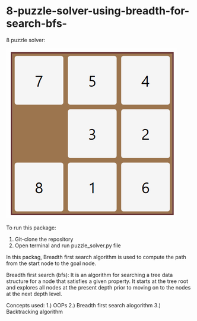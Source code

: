 # 8-puzzle-solver-using-breadth-for-search-bfs-


8 puzzle solver:





![](GIF_OF_8Puzzle.gif)

To run this package:
1) Git-clone the repository
2) Open terminal and run puzzle_solver.py file
 
In this packag, Breadth first search algorithm is used to compute the path from the start node to the goal node.

Breadth first search (bfs):
It is an algorithm for searching a tree data structure for a node that satisfies a given property. It starts at the tree root and explores all nodes at the present depth prior to moving on to the nodes at the next depth level. 

Concepts used:
1.) OOPs
2.) Breadth first search alogorithm
3.) Backtracking algorithm


